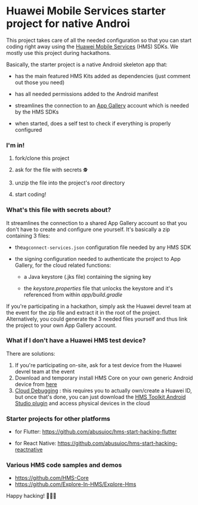 # Huawei Mobile Services starter project for native Androi


This project takes care of all the needed configuration so that you can start coding right away using the [Huawei Mobile Services](https://developer.huawei.com/consumer/en/hms) (HMS) SDKs. We mostly use this project during hackathons.

Basically, the starter project is a native Android skeleton app that:

- has the main featured HMS Kits added as dependencies (just comment out those you need)

- has all needed permissions added to the Android manifest

- streamlines the connection to an [App Gallery](https://consumer.huawei.com/en/mobileservices/appgallery/) account which is needed by the HMS SDKs

- when started, does a self test to check if everything is properly configured

  

### I'm in!

1. fork/clone this project

2. ask for the file with secrets `🕵` 

3. unzip the file into the project's *root* directory

4. start coding!

   

### What's this file with secrets about?

It streamlines the connection to a shared App Gallery account so that you don't have to create and configure one yourself. It's basically a zip containing 3 files:

- the`agconnect-services.json` configuration file needed by any HMS SDK

- the signing configuration needed to authenticate the project to App Gallery, for the cloud related functions:

  - a Java keystore (.jks file) containing the signing key

  - the *keystore.properties* file that unlocks the keystore and it's referenced from within *app/build.gradle* 

    

If you're participating in a hackathon, simply ask the Huawei devrel team at the event for the zip file and extract it in the root of the project. Alternatively, you could generate the 3 needed files yourself and thus link the project to your own App Gallery account.



### What if I don't have a Huawei HMS test device?

There are solutions:

1. If you're participating on-site, ask for a test device from the Huawei devrel team at the event 
2. Download and temporary install HMS Core on your own generic Android device from [here](https://appgallery.cloud.huawei.com/appdl/C10132067)
3. [Cloud Debugging](https://developer.huawei.com/consumer/en/doc/development/Tools-Guides/CloudDebugging-introduction) : this requires you to actually own/create a Huawei ID, but once that's done, you can just download the [HMS Toolkit Android Studio plugin](https://developer.huawei.com/consumer/en/doc/development/Tools-Guides/installation-0000001050145206) and access physical devices in the cloud



### Starter projects for other platforms

- for Flutter: https://github.com/abusuioc/hms-start-hacking-flutter

- for React Native: https://github.com/abusuioc/hms-start-hacking-reactnative 

  

### Various HMS code samples and demos

- https://github.com/HMS-Core 
- https://github.com/Explore-In-HMS/Explore-Hms





Happy hacking! 👨🏻‍💻

